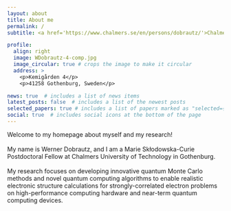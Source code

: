 ```yaml
---
layout: about
title: About me
permalink: /
subtitle: <a href='https://www.chalmers.se/en/persons/dobrautz/'>Chalmers University of Technology</a>

profile:
  align: right
  image: WDobrautz-4-comp.jpg
  image_circular: true # crops the image to make it circular
  address: >
    <p>Kemigården 4</p>
    <p>41258 Gothenburg, Sweden</p>

news: true  # includes a list of news items
latest_posts: false  # includes a list of the newest posts
selected_papers: true # includes a list of papers marked as "selected={true}"
social: true  # includes social icons at the bottom of the page
---
```

Welcome to my homepage about myself and my research! <br><br>
My name is Werner Dobrautz, and I am a Marie Skłodowska-Curie Postdoctoral Fellow at Chalmers University of Technology in Gothenburg. <br><br>
My research focuses on developing innovative quantum Monte Carlo methods and novel quantum computing algorithms to enable realistic electronic structure calculations for strongly-correlated electron problems on high-performance computing hardware and near-term quantum computing devices. <br><br>

